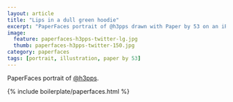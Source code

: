 ```yaml
---
layout: article
title: "Lips in a dull green hoodie"
excerpt: "PaperFaces portrait of @h3pps drawn with Paper by 53 on an iPad."
image: 
  feature: paperfaces-h3pps-twitter-lg.jpg
  thumb: paperfaces-h3pps-twitter-150.jpg
category: paperfaces
tags: [portrait, illustration, paper by 53]
---
```


PaperFaces portrait of [@h3pps](http://twitter.com/h3pps).

{% include boilerplate/paperfaces.html %}